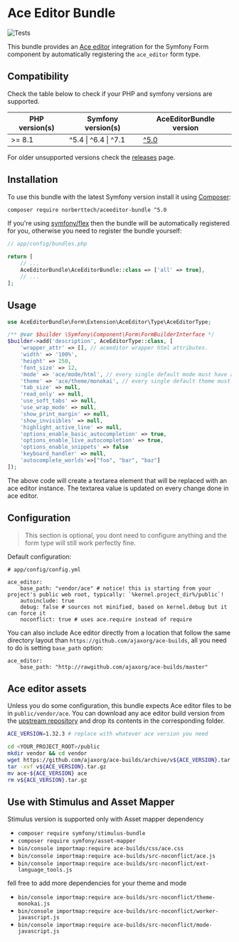 # Ace Editor Bundle

![Tests](https://github.com/norberttech/aceeditor-bundle/workflows/Tests/badge.svg)

This bundle provides an [Ace editor](https://ace.c9.io/) integration for the Symfony Form component by
automatically registering the `ace_editor` form type.

## Compatibility

Check the table below to check if your PHP and symfony versions are supported.

| PHP version(s)  | Symfony version(s)   | AceEditorBundle version  |
| --------------- |----------------------| ------------------------------------------------------------------ |
| >= 8.1          | ^5.4 \| ^6.4 \| ^7.1 | [^5.0](https://github.com/norberttech/aceeditor-bundle/tree/5.x)   |

For older unsupported versions check the [releases](https://github.com/norberttech/aceeditor-bundle/releases) page.


## Installation

To use this bundle with the latest Symfony version install it using [Composer](https://getcomposer.org/):

```sh
composer require norberttech/aceeditor-bundle ^5.0
```

If you're using [symfony/flex](https://symfony.com/doc/current/setup/flex.html) then the
bundle will be automatically registered for you, otherwise you need to register the
bundle yourself:

```php
// app/config/bundles.php

return [
    // ...
    AceEditorBundle\AceEditorBundle::class => ['all' => true],
    // ...
];
```


## Usage

```php
use AceEditorBundle\Form\Extension\AceEditor\Type\AceEditorType;

/** @var $builder \Symfony\Component\Form\FormBuilderInterface */
$builder->add('description', AceEditorType::class, [
    'wrapper_attr' => [], // aceeditor wrapper html attributes.
    'width' => '100%',
    'height' => 250,
    'font_size' => 12,
    'mode' => 'ace/mode/html', // every single default mode must have ace/mode/* prefix
    'theme' => 'ace/theme/monokai', // every single default theme must have ace/theme/* prefix
    'tab_size' => null,
    'read_only' => null,
    'use_soft_tabs' => null,
    'use_wrap_mode' => null,
    'show_print_margin' => null,
    'show_invisibles' => null,
    'highlight_active_line' => null,
    'options_enable_basic_autocompletion' => true,
    'options_enable_live_autocompletion' => true,
    'options_enable_snippets' => false
    'keyboard_handler' => null,
    'autocomplete_worlds'=>["foo", "bar", "baz"]
]);
```

The above code will create a textarea element that will be replaced with an ace editor instance.
The textarea value is updated on every change done in ace editor.


## Configuration

> This section is optional, you dont need to configure anything and the form type will still work perfectly fine.

Default configuration:

```
# app/config/config.yml

ace_editor:
    base_path: "vendor/ace" # notice! this is starting from your project's public web root, typically: `%kernel.project_dir%/public`!
    autoinclude: true
    debug: false # sources not minified, based on kernel.debug but it can force it
    noconflict: true # uses ace.require instead of require
```

You can also include Ace editor directly from a location that follow the same directory layout than
`https://github.com/ajaxorg/ace-builds`, all you need to do is setting `base_path` option:
```
ace_editor:
    base_path: "http://rawgithub.com/ajaxorg/ace-builds/master"
```


## Ace editor assets

Unless you do some configuration, this bundle expects Ace editor files to be in `public/vendor/ace`.
You can download any ace editor build version from the [upstream repository](https://github.com/ajaxorg/ace/releases) and drop its contents in
the corresponding folder.

```sh
ACE_VERSION=1.32.3 # replace with whatever ace version you need

cd <YOUR_PROJECT_ROOT>/public
mkdir vendor && cd vendor
wget https://github.com/ajaxorg/ace-builds/archive/v${ACE_VERSION}.tar.gz
tar -xvf v${ACE_VERSION}.tar.gz
mv ace-${ACE_VERSION} ace
rm v${ACE_VERSION}.tar.gz
```

## Use with Stimulus and Asset Mapper

Stimulus version is supported only with Asset mapper dependency

- ```composer require symfony/stimulus-bundle```
- ```composer require symfony/asset-mapper ```
- ```bin/console importmap:require ace-builds/css/ace.css```
- ```bin/console importmap:require ace-builds/src-noconflict/ace.js```
- ```bin/console importmap:require ace-builds/src-noconflict/ext-language_tools.js```

fell free to add more dependencies for your theme and mode

- ```bin/console importmap:require ace-builds/src-noconflict/theme-monokai.js```
- ```bin/console importmap:require ace-builds/src-noconflict/worker-javascript.js```
- ```bin/console importmap:require ace-builds/src-noconflict/mode-javascript.js```